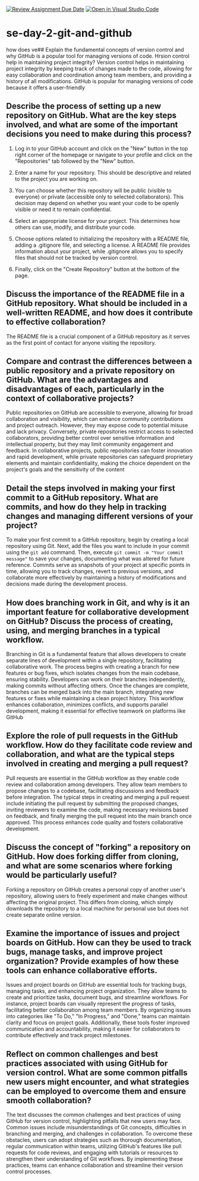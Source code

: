 [![Review Assignment Due Date](https://classroom.github.com/assets/deadline-readme-button-22041afd0340ce965d47ae6ef1cefeee28c7c493a6346c4f15d667ab976d596c.svg)](https://classroom.github.com/a/8wgCKhpZ)
[![Open in Visual Studio Code](https://classroom.github.com/assets/open-in-vscode-2e0aaae1b6195c2367325f4f02e2d04e9abb55f0b24a779b69b11b9e10269abc.svg)](https://classroom.github.com/online_ide?assignment_repo_id=16468465&assignment_repo_type=AssignmentRepo)
# se-day-2-git-and-github
how does ve## Explain the fundamental concepts of version control and why GitHub is a popular tool for managing versions of code. Hrsion control help in maintaining project integrity?
Version control helps in maintaining project integrity by keeping track of changes made to the code, allowing for easy collaboration and coordination among team members, and providing a history of all modifications. GitHub is popular for managing versions of code because it offers a user-friendly
## Describe the process of setting up a new repository on GitHub. What are the key steps involved, and what are some of the important decisions you need to make during this process?
1. Log in to your GitHub account and click on the "New" button in the top right corner of the homepage or navigate to your profile and click on the "Repositories" tab followed by the "New" button.

2. Enter a name for your repository. This should be descriptive and related to the project you are working on.

3. You can choose whether this repository will be public (visible to everyone) or private (accessible only to selected collaborators). This decision may depend on whether you want your code to be openly visible or need it to remain confidential.

4. Select an appropriate license for your project. This determines how others can use, modify, and distribute your code.

5. Choose options related to initializing the repository with a README file, adding a .gitignore file, and selecting a license. A README file provides information about your project, while .gitignore allows you to specify files that should not be tracked by version control.

6. Finally, click on the "Create Repository" button at the bottom of the page.
## Discuss the importance of the README file in a GitHub repository. What should be included in a well-written README, and how does it contribute to effective collaboration?
The README file is a crucial component of a GitHub repository as it serves as the first point of contact for anyone visiting the repository.
## Compare and contrast the differences between a public repository and a private repository on GitHub. What are the advantages and disadvantages of each, particularly in the context of collaborative projects?
Public repositories on GitHub are accessible to everyone, allowing for broad collaboration and visibility, which can enhance community contributions and project outreach. However, they may expose code to potential misuse and lack privacy. Conversely, private repositories restrict access to selected collaborators, providing better control over sensitive information and intellectual property, but they may limit community engagement and feedback. In collaborative projects, public repositories can foster innovation and rapid development, while private repositories can safeguard proprietary elements and maintain confidentiality, making the choice dependent on the project's goals and the sensitivity of the content
## Detail the steps involved in making your first commit to a GitHub repository. What are commits, and how do they help in tracking changes and managing different versions of your project?
To make your first commit to a GitHub repository, begin by creating a local repository using Git. Next, add the files you want to include in your commit using the `git add` command. Then, execute `git commit -m "Your commit message"` to save your changes, documenting what was altered for future reference. Commits serve as snapshots of your project at specific points in time, allowing you to track changes, revert to previous versions, and collaborate more effectively by maintaining a history of modifications and decisions made during the development process.
## How does branching work in Git, and why is it an important feature for collaborative development on GitHub? Discuss the process of creating, using, and merging branches in a typical workflow.
Branching in Git is a fundamental feature that allows developers to create separate lines of development within a single repository, facilitating collaborative work. The process begins with creating a branch for new features or bug fixes, which isolates changes from the main codebase, ensuring stability. Developers can work on their branches independently, making commits without affecting others. Once the changes are complete, branches can be merged back into the main branch, integrating new features or fixes while maintaining a clean project history. This workflow enhances collaboration, minimizes conflicts, and supports parallel development, making it essential for effective teamwork on platforms like GitHub
## Explore the role of pull requests in the GitHub workflow. How do they facilitate code review and collaboration, and what are the typical steps involved in creating and merging a pull request?
Pull requests are essential in the GitHub workflow as they enable code review and collaboration among developers. They allow team members to propose changes to a codebase, facilitating discussions and feedback before integration. The typical steps in creating and merging a pull request include initiating the pull request by submitting the proposed changes, inviting reviewers to examine the code, making necessary revisions based on feedback, and finally merging the pull request into the main branch once approved. This process enhances code quality and fosters collaborative development.
## Discuss the concept of "forking" a repository on GitHub. How does forking differ from cloning, and what are some scenarios where forking would be particularly useful?
Forking a repository on GitHub creates a personal copy of another user's repository, allowing users to freely experiment and make changes without affecting the original project. This differs from cloning, which simply downloads the repository to a local machine for personal use but does not create separate online version. 
## Examine the importance of issues and project boards on GitHub. How can they be used to track bugs, manage tasks, and improve project organization? Provide examples of how these tools can enhance collaborative efforts.
Issues and project boards on GitHub are essential tools for tracking bugs, managing tasks, and enhancing project organization. They allow teams to create and prioritize tasks, document bugs, and streamline workflows. For instance, project boards can visually represent the progress of tasks, facilitating better collaboration among team members. By organizing issues into categories like "To Do," "In Progress," and "Done," teams can maintain clarity and focus on project goals. Additionally, these tools foster improved communication and accountability, making it easier for collaborators to contribute effectively and track project milestones.
## Reflect on common challenges and best practices associated with using GitHub for version control. What are some common pitfalls new users might encounter, and what strategies can be employed to overcome them and ensure smooth collaboration?
The text discusses the common challenges and best practices of using GitHub for version control, highlighting pitfalls that new users may face. Common issues include misunderstandings of Git concepts, difficulties in branching and merging, and challenges in collaboration. To overcome these obstacles, users can adopt strategies such as thorough documentation, regular communication within teams, utilizing GitHub's features like pull requests for code reviews, and engaging with tutorials or resources to strengthen their understanding of Git workflows. By implementing these practices, teams can enhance collaboration and streamline their version control processes.
